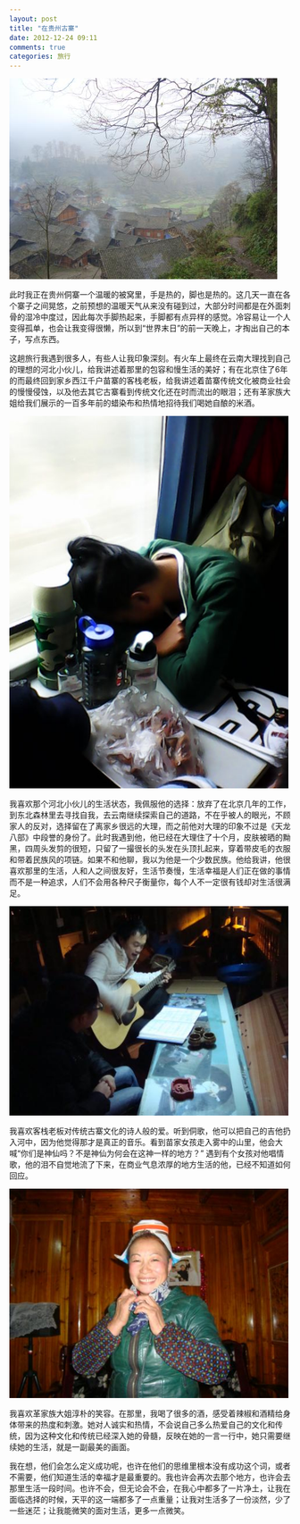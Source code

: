 ```yaml
---
layout: post
title: "在贵州古寨"
date: 2012-12-24 09:11
comments: true
categories: 旅行
---
```


<img src="/images/guzhai.jpg" alt="古寨" >

此时我正在贵州侗寨一个温暖的被窝里，手是热的，脚也是热的。这几天一直在各个寨子之间晃悠，之前预想的温暖天气从来没有碰到过，大部分时间都是在外面刺骨的湿冷中度过，因此每次手脚热起来，手脚都有点异样的感觉。冷容易让一个人变得孤单，也会让我变得很懒，所以到“世界末日”的前一天晚上，才掏出自己的本子，写点东西。

<!-- more -->

这趟旅行我遇到很多人，有些人让我印象深刻。有火车上最终在云南大理找到自己的理想的河北小伙儿，给我讲述着那里的包容和慢生活的美好；有在北京住了6年的而最终回到家乡西江千户苗寨的客栈老板，给我讲述着苗寨传统文化被商业社会的慢慢侵蚀，以及他去其它古寨看到传统文化还在时而流出的眼泪；还有革家族大姐给我们展示的一百多年前的蜡染布和热情地招待我们喝她自酿的米酒。

<img src="/images/dali.jpg" alt="追逐梦想的人" width="500" >

我喜欢那个河北小伙儿的生活状态，我佩服他的选择：放弃了在北京几年的工作，到东北森林里去寻找自我，去云南继续探索自己的道路，不在乎被人的眼光，不顾家人的反对，选择留在了离家乡很远的大理，而之前他对大理的印象不过是《天龙八部》中段誉的身份了。此时我遇到他，他已经在大理住了十个月，皮肤被晒的黝黑，四周头发剪的很短，只留了一撮很长的头发在头顶扎起来，穿着带皮毛的衣服和带着民族风的项链。如果不和他聊，我以为他是一个少数民族。他给我讲，他很喜欢那里的生活，人和人之间很友好，生活节奏慢，生活幸福是人们正在做的事情而不是一种追求，人们不会用各种尺子衡量你，每个人不一定很有钱却对生活很满足。

<img src="/images/kezhan.jpg" alt="客栈" width="500" >

我喜欢客栈老板对传统古寨文化的诗人般的爱。听到侗歌，他可以把自己的吉他扔入河中，因为他觉得那才是真正的音乐。看到苗家女孩走入雾中的山里，他会大喊“你们是神仙吗？不是神仙为何会在这神一样的地方？” 遇到有个女孩对他唱情歌，他的泪不自觉地流了下来，在商业气息浓厚的地方生活的他，已经不知道如何回应。

<img src="/images/gejia.jpg" alt="革家" width="500" >

我喜欢革家族大姐淳朴的笑容。在那里，我喝了很多的酒，感受着辣椒和酒精给身体带来的热度和刺激。她对人诚实和热情，不会说自己多么热爱自己的文化和传统，因为这种文化和传统已经深入她的骨髓，反映在她的一言一行中，她只需要继续她的生活，就是一副最美的画面。

我在想，他们会怎么定义成功呢，也许在他们的思维里根本没有成功这个词，或者不需要，他们知道生活的幸福才是最重要的。我也许会再次去那个地方，也许会去那里生活一段时间。也许不会，但无论会不会，在我心中都多了一片净土，让我在面临选择的时候，天平的这一端都多了一点重量；让我对生活多了一份淡然，少了一些迷茫；让我能微笑的面对生活，更多一点微笑。
